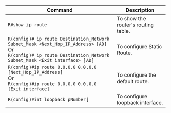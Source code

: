 
|Command          | Description |
|-----------------|-------------|
|`R#show ip route`| To show the router's routing table.|
|`R(config)# ip route Destination_Network Subnet_Mask <Next_Hop_IP_Address> [AD]` <br> Or <br> `R(config)# ip route Destination_Network Subnet_Mask <Exit interface> [AD]`|To configure Static Route.|
|`R(config)#ip route 0.0.0.0 0.0.0.0 [Next_Hop_IP_Address]` <br> Or <br> `R(config)#ip route 0.0.0.0 0.0.0.0 [Exit interface]`| To configure the default route.|
|`R(config)#int loopback pNumber]`|To configure loopback interface.|
